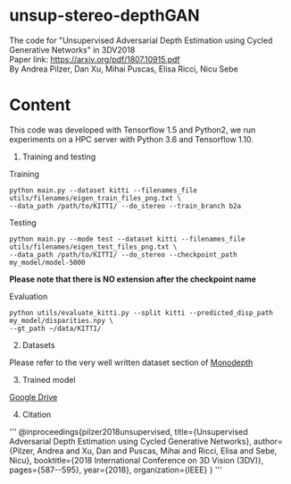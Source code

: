 # unsup-stereo-depthGAN
The code for "Unsupervised Adversarial Depth Estimation using Cycled Generative Networks" in 3DV2018  
Paper link: https://arxiv.org/pdf/1807.10915.pdf  
By Andrea Pilzer, Dan Xu, Mihai Puscas, Elisa Ricci, Nicu Sebe

# Content

This code was developed with Tensorflow 1.5 and Python2, we run experiments on a HPC server with Python 3.6 and Tensorflow 1.10.

1. Training and testing

Training
```shell
python main.py --dataset kitti --filenames_file utils/filenames/eigen_train_files_png.txt \
--data_path /path/to/KITTI/ --do_stereo --train_branch b2a
```

Testing
```shell
python main.py --mode test --dataset kitti --filenames_file utils/filenames/eigen_test_files_png.txt \
--data_path /path/to/KITTI/ --do_stereo --checkpoint_path my_model/model-5000
```
**Please note that there is NO extension after the checkpoint name**

Evaluation
```shell
python utils/evaluate_kitti.py --split kitti --predicted_disp_path my_model/disparities.npy \
--gt_path ~/data/KITTI/
```

2. Datasets

Please refer to the very well written dataset section of [Monodepth](https://github.com/mrharicot/monodepth/blob/master/readme.md)

3. Trained model

[Google Drive](https://drive.google.com/drive/folders/1dWffc6XSyvxRO_89_jicT-cqJjHbd2-c?usp=sharing)

4. Citation

'''
@inproceedings{pilzer2018unsupervised,
  title={Unsupervised Adversarial Depth Estimation using Cycled Generative Networks},
  author={Pilzer, Andrea and Xu, Dan and Puscas, Mihai and Ricci, Elisa and Sebe, Nicu},
  booktitle={2018 International Conference on 3D Vision (3DV)},
  pages={587--595},
  year={2018},
  organization={IEEE}
}
'''


